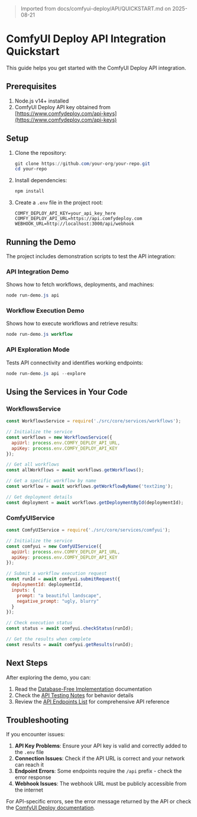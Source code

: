 > Imported from docs/comfyui-deploy/API/QUICKSTART.md on 2025-08-21

# ComfyUI Deploy API Integration Quickstart

This guide helps you get started with the ComfyUI Deploy API integration.

## Prerequisites

1. Node.js v14+ installed
2. ComfyUI Deploy API key obtained from [https://www.comfydeploy.com/api-keys](https://www.comfydeploy.com/api-keys)

## Setup

1. Clone the repository:
   ```powershell
   git clone https://github.com/your-org/your-repo.git
   cd your-repo
   ```

2. Install dependencies:
   ```powershell
   npm install
   ```

3. Create a `.env` file in the project root:
   ```
   COMFY_DEPLOY_API_KEY=your_api_key_here
   COMFY_DEPLOY_API_URL=https://api.comfydeploy.com
   WEBHOOK_URL=http://localhost:3000/api/webhook
   ```

## Running the Demo

The project includes demonstration scripts to test the API integration:

### API Integration Demo

Shows how to fetch workflows, deployments, and machines:

```powershell
node run-demo.js api
```

### Workflow Execution Demo

Shows how to execute workflows and retrieve results:

```powershell
node run-demo.js workflow
```

### API Exploration Mode

Tests API connectivity and identifies working endpoints:

```powershell
node run-demo.js api --explore
```

## Using the Services in Your Code

### WorkflowsService

```javascript
const WorkflowsService = require('./src/core/services/workflows');

// Initialize the service
const workflows = new WorkflowsService({
  apiUrl: process.env.COMFY_DEPLOY_API_URL,
  apiKey: process.env.COMFY_DEPLOY_API_KEY
});

// Get all workflows
const allWorkflows = await workflows.getWorkflows();

// Get a specific workflow by name
const workflow = await workflows.getWorkflowByName('text2img');

// Get deployment details
const deployment = await workflows.getDeploymentById(deploymentId);
```

### ComfyUIService

```javascript
const ComfyUIService = require('./src/core/services/comfyui');

// Initialize the service
const comfyui = new ComfyUIService({
  apiUrl: process.env.COMFY_DEPLOY_API_URL,
  apiKey: process.env.COMFY_DEPLOY_API_KEY
});

// Submit a workflow execution request
const runId = await comfyui.submitRequest({
  deploymentId: deploymentId,
  inputs: {
    prompt: "a beautiful landscape",
    negative_prompt: "ugly, blurry"
  }
});

// Check execution status
const status = await comfyui.checkStatus(runId);

// Get the results when complete
const results = await comfyui.getResults(runId);
```

## Next Steps

After exploring the demo, you can:

1. Read the [Database-Free Implementation](DATABASE_FREE_IMPLEMENTATION.md) documentation
2. Check the [API Testing Notes](API_TESTING_NOTES.md) for behavior details
3. Review the [API Endpoints List](OPENAPI_ENDPOINTS_LIST.md) for comprehensive API reference

## Troubleshooting

If you encounter issues:

1. **API Key Problems**: Ensure your API key is valid and correctly added to the `.env` file
2. **Connection Issues**: Check if the API URL is correct and your network can reach it
3. **Endpoint Errors**: Some endpoints require the `/api` prefix - check the error response
4. **Webhook Issues**: The webhook URL must be publicly accessible from the internet

For API-specific errors, see the error message returned by the API or check the [ComfyUI Deploy documentation](https://www.comfydeploy.com/docs). 